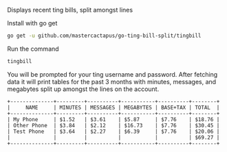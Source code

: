 Displays recent ting bills, split amongst lines

Install with go get
```bash
go get -u github.com/mastercactapus/go-ting-bill-split/tingbill
```

Run the command
```bash
tingbill
```

You will be prompted for your ting username and password. After fetching data it will print tables for the past 3 months with minutes, messages, and megabytes split up amongst the lines on the account.
```
+--------------+---------+----------+-----------+----------+--------+
|     NAME     | MINUTES | MESSAGES | MEGABYTES | BASE+TAX | TOTAL  |
+--------------+---------+----------+-----------+----------+--------+
| My Phone     | $1.52   | $3.61    | $5.87     | $7.76    | $18.76 |
| Other Phone  | $3.84   | $2.12    | $16.73    | $7.76    | $30.45 |
| Test Phone   | $3.64   | $2.27    | $6.39     | $7.76    | $20.06 |
|              |         |          |           |          | $69.27 |
+--------------+---------+----------+-----------+----------+--------+
```
